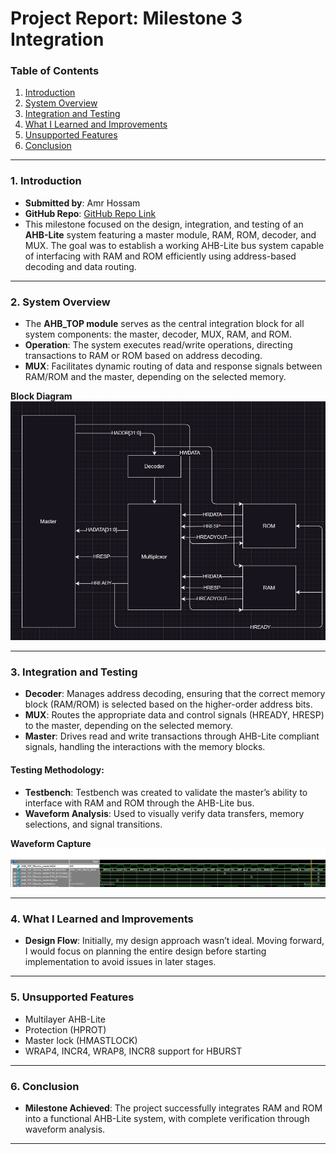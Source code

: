 # Project Report: Milestone 3 Integration

### Table of Contents
1. [Introduction](#1-introduction)
2. [System Overview](#2-system-overview)
3. [Integration and Testing](#3-integration-and-testing)
4. [What I Learned and Improvements](#4-what-i-learned-and-improvements)
5. [Unsupported Features](#5-unsupported-features)
6. [Conclusion](#6-conclusion)

---

### 1. **Introduction**
   - **Submitted by**: Amr Hossam  
   - **GitHub Repo**: [GitHub Repo Link](https://github.com/amrhossam9/ADI_Assignments)  
   - This milestone focused on the design, integration, and testing of an **AHB-Lite** system featuring a master module, RAM, ROM, decoder, and MUX. The goal was to establish a working AHB-Lite bus system capable of interfacing with RAM and ROM efficiently using address-based decoding and data routing.

---

### 2. **System Overview**
   - The **AHB_TOP module** serves as the central integration block for all system components: the master, decoder, MUX, RAM, and ROM.
   - **Operation**: The system executes read/write operations, directing transactions to RAM or ROM based on address decoding.
   - **MUX**: Facilitates dynamic routing of data and response signals between RAM/ROM and the master, depending on the selected memory.

   **Block Diagram**  
   ![](./block_diagram.png)

---

### 3. **Integration and Testing**
   - **Decoder**: Manages address decoding, ensuring that the correct memory block (RAM/ROM) is selected based on the higher-order address bits.
   - **MUX**: Routes the appropriate data and control signals (HREADY, HRESP) to the master, depending on the selected memory.
   - **Master**: Drives read and write transactions through AHB-Lite compliant signals, handling the interactions with the memory blocks.

#### Testing Methodology:
   - **Testbench**: Testbench was created to validate the master’s ability to interface with RAM and ROM through the AHB-Lite bus.
   - **Waveform Analysis**: Used to visually verify data transfers, memory selections, and signal transitions.

   **Waveform Capture**  
   ![](./wave_output.png)

---

### 4. **What I Learned and Improvements**
   - **Design Flow**: Initially, my design approach wasn’t ideal. Moving forward, I would focus on planning the entire design before starting implementation to avoid issues in later stages.
   
---

### 5. **Unsupported Features**
   - Multilayer AHB-Lite
   - Protection (HPROT)
   - Master lock (HMASTLOCK)
   - WRAP4, INCR4, WRAP8, INCR8 support for HBURST

---

### 6. **Conclusion**
   - **Milestone Achieved**: The project successfully integrates RAM and ROM into a functional AHB-Lite system, with complete verification through waveform analysis.

---